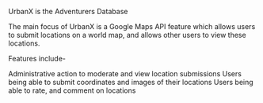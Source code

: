 UrbanX is the Adventurers Database

The main focus of UrbanX is a Google Maps API feature which allows users to submit locations on a world map, and allows other users to view these locations.

Features include-

Administrative action to moderate and view location submissions
Users being able to submit coordinates and images of their locations
Users being able to rate, and comment on locations
